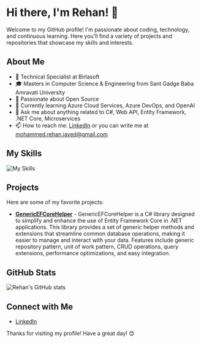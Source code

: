 # Hi there, I'm Rehan! 👋

Welcome to my GitHub profile! I'm passionate about coding, technology, and continuous learning. Here you'll find a variety of projects and repositories that showcase my skills and interests.

## About Me

- 💼 Technical Specialist at Birlasoft
- 🎓 Masters in Computer Science & Engineering from Sant Gadge Baba Amravati University
- 🌟 Passionate about Open Source
- 🌱 Currently learning Azure Cloud Services, Azure DevOps, and OpenAI
- 💬 Ask me about anything related to C#, Web API, Entity Framework, .NET Core, Microservices
- 📫 How to reach me: [LinkedIn](https://www.linkedin.com/in/MRJaved-FullStack-AzureCloud/) or you can write me at mohammed.rehan.javed@gmail.com

## My Skills

![My Skills](https://github-readme-stats.vercel.app/api/top-langs/?username=RehanFlipOffice&layout=compact&theme=radical)

## Projects

Here are some of my favorite projects:

- [**GenericEFCoreHelper**](https://github.com/RehanFlipOffice/GenericEFCoreHelper) - GenericEFCoreHelper is a C# library designed to simplify and enhance the use of Entity Framework Core in .NET applications. This library provides a set of generic helper methods and extensions that streamline common database operations, making it easier to manage and interact with your data. Features include generic repository pattern, unit of work pattern, CRUD operations, query extensions, performance optimizations, and easy integration.

## GitHub Stats

![Rehan's GitHub stats](https://github-readme-stats.vercel.app/api?username=RehanFlipOffice&show_icons=true&theme=radical)

## Connect with Me

- [LinkedIn](https://www.linkedin.com/in/MRJaved-FullStack-AzureCloud/)

Thanks for visiting my profile! Have a great day! 😊
